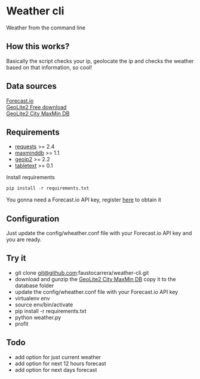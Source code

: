 # Weather cli
Weather from the command line

## How this works?
Basically the script checks your ip, geolocate the ip and checks the weather based on that information, so cool!

## Data sources

[Forecast.io](https://developer.forecast.io/)   
[GeoLite2 Free download](https://dev.maxmind.com/geoip/geoip2/geolite2/)  
[GeoLite2 City MaxMin DB](http://geolite.maxmind.com/download/geoip/database/GeoLite2-City.mmdb.gz)


## Requirements

* [requests](http://docs.python-requests.org/en/latest/) >= 2.4
* [maxminddb](https://github.com/maxmind/libmaxminddb) >= 1.1
* [geoip2](https://pypi.python.org/pypi/geoip2) >= 2.2
* [tabletext](https://github.com/Thibauth/tabletext) >= 0.1

Install requirements  

```python
pip install -r requirements.txt
```

You gonna need a Forecast.io API key, register [here](https://developer.forecast.io/) to obtain it

## Configuration

Just update the config/wheather.conf file with your Forecast.io API key and you are ready.

## Try it

* git clone git@github.com:faustocarrera/weather-cli.git
* download and gunzip the [GeoLite2 City MaxMin DB](http://geolite.maxmind.com/download/geoip/database/GeoLite2-City.mmdb.gz) copy it to the database folder
* update the config/wheather.conf file with your Forecast.io API key
* virtualenv env
* source env/bin/activate
* pip install -r requirements.txt
* python weather.py
* profit

## Todo

* add option for just current weather
* add option for next 12 hours forecast
* add option for next days forecast
